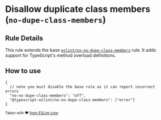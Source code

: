 # Disallow duplicate class members (`no-dupe-class-members`)

## Rule Details

This rule extends the base [`eslint/no-no-dupe-class-members`](https://eslint.org/docs/rules/no-no-dupe-class-members) rule.
It adds support for TypeScript's method overload definitions.

## How to use

```cjson
{
  // note you must disable the base rule as it can report incorrect errors
  "no-no-dupe-class-members": "off",
  "@typescript-eslint/no-no-dupe-class-members": ["error"]
}
```

<sup>Taken with ❤️ [from ESLint core](https://github.com/eslint/eslint/blob/master/docs/rules/no-no-dupe-class-members.md)</sup>
